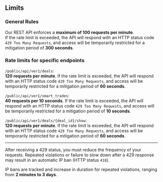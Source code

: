 ## Limits<br>

### General Rules<br>
<p>
Our REST API enforces a <strong>maximum of 100 requests per minute</strong>.
<br>
If the rate limit is exceeded, the API will respond with an HTTP status code <code>429 Too Many Requests</code>, and access will be temporarily restricted for a mitigation period of <strong>300 seconds</strong>.
</p>

### Rate limits for specific endpoints<br>
<p>
<code>/public/api/ver1/deals</code>:<br>
<strong>120 requests per minute</strong>. If the rate limit is exceeded, the API will respond with an HTTP status code <code>429 Too Many Requests</code>, and access will be temporarily restricted for a mitigation period of <strong>60 seconds</strong>.
</p>

<p>
<code>/public/api/ver1/smart_trades</code>:<br>
<strong>40 requests per 10 seconds</strong>. If the rate limit is exceeded, the API will respond with an HTTP status code <code>429 Too Many Requests</code>, and access will be temporarily restricted for a mitigation period of <strong>10 seconds</strong>.
</p>

<p>
<code>/public/api/ver1/deals/{deal_id}/show</code>:<br>
<strong>120 requests per minute</strong>. If the rate limit is exceeded, the API will respond with an HTTP status code <code>429 Too Many Requests</code>, and access will be temporarily restricted for a mitigation period of <strong>60 seconds</strong>.
</p>

------------

<p>
After receiving a 429 status, you must reduce the frequency of your requests. Repeated violations or failure to slow down after a 429 response may result in an automatic IP ban (HTTP status <code>418</code>).
</p>

<p>
IP bans are tracked and increase in duration for repeated violations, ranging from <strong>2 minutes to 3 days</strong>.
</p>